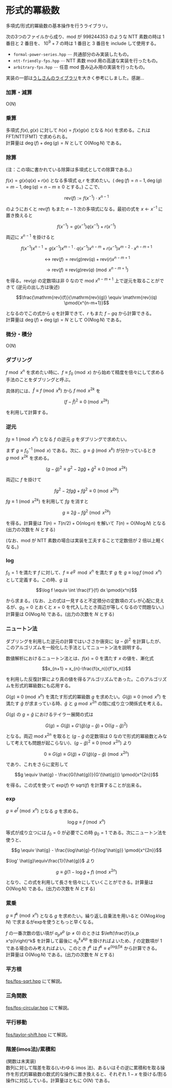 # 形式的冪級数

多項式/形式的冪級数の基本操作を行うライブラリ。

次の3つのファイルから成り、mod が $998244353$ のような NTT 素数の時は 1 番目と 2 番目を、 $10^9 + 7$ の時は 1 番目と 3 番目を include して使用する。

- `formal-power-series.hpp` $\cdots$ 共通部分のみ実装したもの。
- `ntt-friendly-fps.hpp` $\cdots$ NTT 素数 mod 用の高速な実装を行ったもの。
- `arbitrary-fps.hpp` $\cdots$ 任意 mod 畳み込み用の実装を行ったもの。

実装の一部は[うしさんのライブラリ](https://ei1333.github.io/library/library/math/fps/formal-power-series.cpp.html)を大きく参考にしました。感謝…

### 加算・減算

$\mathrm{O}(N)$

### 乗算

多項式 $f(x), g(x)$ に対して $h(x)=f(x)g(x)$ となる $h(x)$ を求める。これは FFT/NTT(FMT) で求められる。  
計算量は $\deg(f) + \deg(g) = N$ として $\mathrm{O}(N \log N)$ である。

### 除算

(注：この項に書かれている除算は多項式としての除算である。)

$f(x) = g(x)q(x) + r(x)$ となる多項式 $q,r$ を求めたい。( $\deg(f) = n - 1, \deg(g) = m - 1, \deg(q) = n-m \geq 0$ とする。) ここで、

$$\mathrm{rev}(f) := f(x^{-1})\cdot x^{n-1}$$

のようにおくと $\mathrm{rev}(f)$ もまた $n-1$ 次の多項式になる。最初の式を $x \leftarrow x^{-1}$ に置き換えると

$$f(x^{-1}) = g(x^{-1})q(x^{-1})+r(x^{-1})$$

両辺に $x^{n-1}$ を掛けると

$$f(x^{-1}) x^{n-1} = g(x^{-1})x^{m-1}\cdot q(x^{-1})x^{n-m}+r(x^{-1})x^{m-2} \cdot x^{n-m+1}$$

$$\leftrightarrow \mathrm{rev}(f) = \mathrm{rev}(g) \mathrm{rev}(q) + \mathrm{rev}(r) x^{n-m+1}$$

$$\rightarrow \mathrm{rev}(f) \equiv \mathrm{rev}(g) \mathrm{rev}(q) \pmod{x^{n-m+1}}$$

を得る。$\mathrm{rev}(g)$ の定数項は非 $0$ なので $\text{mod }x^{n-m+1}$ 上で逆元を取ることができて (逆元の出し方は後述)

$$\frac{\mathrm{rev}(f)}{\mathrm{rev}(g)} \equiv \mathrm{rev}(q) \pmod{x^{n-m+1}}$$

となるのでこの式から $q$ を計算できて、$r$ もまた $f - gq$ から計算できる。  
計算量は $\deg(f) + \deg(g) = N$ として $\mathrm{O}(N \log N)$ である。

### 微分・積分

$\mathrm{O}(N)$

### ダブリング

$f \bmod{x^n}$ を求めたい時に、$f \equiv f_0 \pmod{x}$ から始めて精度を倍々にして求める手法のことをダブリングと呼ぶ。

具体的には、$\hat{f} \equiv f \pmod{x^k}$ から $f \bmod{x^{2k}}$ を

$$(f - \hat{f})^2 \equiv 0 \pmod{x^{2k}}$$

を利用して計算する。

### 逆元

$fg\equiv 1 \pmod{x^n}$ となる $f$ の逆元 $g$ をダブリングで求めたい。

まず $g \equiv f_0^{-1} \pmod{x}$ である。次に、$g \equiv \hat{g} \pmod{x^k}$ が分かっているとき $g \bmod{x^{2k}}$ を求める。

$$(g-\hat{g})^2\equiv g^2-2g\hat{g}+\hat{g}^2\equiv0 \pmod{x^{2k}}$$

両辺に $f$ を掛けて

$$fg^2-2fg\hat{g}+f\hat{g}^2\equiv0 \pmod{x^{2k}}$$

$fg \equiv 1 \pmod{x^{2k}}$ を利用して $fg$ を消すと

$$g\equiv2\hat{g}-f\hat{g}^2 \pmod{x^{2k}}$$

を得る。計算量は $T(n)=T(n/2)+\mathrm{O}(n \log n)$ を解いて $T(n)=\mathrm{O}(N \log N)$ となる (出力の次数を $N$ とする)

(なお、mod が NTT 素数の場合は実装を工夫することで定数倍が 2 倍以上軽くなる。)

### log

$f_0 = 1$ を満たす $f$ に対して、$f \equiv e^g \mod x^n$ を満たす $g$ を $g\equiv\log f \pmod{x^n}$ として定義する。この時、$g$ は

$$\log f \equiv \int \frac{f'}{f} dx \pmod{x^n}$$

から求まる。(なお、上の式は一見すると不定積分の定数項のズレが心配に見えるが、$g_0 = 0$ とおくと $x=0$ を代入したとき両辺が等しくなるので問題ない。) 計算量は $\mathrm{O}(N \log N)$ である。(出力の次数を $N$ とする)

### ニュートン法

ダブリングを利用した逆元の計算ではいささか唐突に $(g-\hat{g})^2$ を計算したが、このアルゴリズムを一般化した手法としてニュートン法を説明する。

数値解析におけるニュートン法とは、$f(x)=0$ を満たす $x$ の値を、漸化式

$$x_{n+1} = x_{n}-\frac{f(x_n)}{f'(x_n)}$$

を利用した反復計算により真の値を得るアルゴリズムであった。このアルゴリズムを形式的冪級数にも応用する。

$G(g) \equiv 0 \pmod{x^n}$ を満たす形式的冪級数 $g$ を求めたい。$G(\hat{g}) \equiv 0 \pmod{x^n}$ を満たす $\hat{g}$ が求まっている時、$\hat{g}$ と $g \bmod{x^{2n}}$ の間に成り立つ関係式を考える。

$G(g)$ の $g = \hat{g}$ におけるテイラー展開の式は

$$G(g) = G(\hat{g}) + G'(\hat{g})(g-\hat{g})+\mathrm{O}((g-\hat{g})^2)$$

となる。両辺 $\text{mod }x^{2n}$ を取ると ($g - \hat{g}$ の定数項は $0$ なので形式的冪級数とみなして考えても問題が起こらない)、$(g-\hat{g})^2 \equiv 0 \pmod{x ^{2n}}$ より

$$0 \equiv G(g) \equiv G(\hat{g}) + G'(\hat{g})(g-\hat{g}) \pmod{x^{2n}}$$

であり、これをさらに変形して

$$g \equiv \hat{g} - \frac{G(\hat{g})}{G'(\hat{g})} \pmod{x^{2n}}$$

を得る。この式を使って $\mathrm{exp}(f)$ や $\mathrm{sqrt}(f)$ を計算することが出来る。

### exp

$g \equiv e^f \pmod{x^n}$ となる $g$ を求める。

$$\log g \equiv f \pmod{x^n}$$

等式が成り立つには $f_0=0$ が必要でこの時 $g_0=1$ である。次にニュートン法を使うと、

$$g \equiv \hat{g} - \frac{\log\hat{g}-f}{\log'\hat{g}} \pmod{x^{2n}}$$

$\log' \hat{g}\equiv\frac{1}{\hat{g}}$ より

$$g\equiv \hat{g}(1-\log \hat{g}+f) \pmod{x^{2n}}$$

となり、この式を利用して長さを倍々にしていくことができる。計算量は $\mathrm{O}(N \log N)$ である。(出力の次数を $N$ とする)

### 累乗

$g \equiv f^k \pmod{x^n}$ となる $g$ を求めたい。繰り返し自乗法を用いると $\mathrm{O}(N \log k \log N)$ で求まるがexpを使うともっと早くなる。

$f$ の一番次数の低い項が $a_p x^p \ (p \neq 0)$ のときは $\left(\frac{f}{a_p x^p}\right)^k$ を計算して最後に $a_p^kx^{kp}$ を掛ければよいため、$f$ の定数項が $1$ である場合のみ考えればよい。このとき $f^k$ は $f^k\equiv e^{(\log f)k}$ から計算できる。  
計算量は $\mathrm{O}(N \log N)$ である。(出力の次数を $N$ とする)

### 平方根

[fps/fps-sqrt.hpp](https://nyaannyaan.github.io/library/library/fps/fps-sqrt.hpp.html) にて解説。

### 三角関数

[fps/fps-circular.hpp](https://nyaannyaan.github.io/library/library/fps/fps-circular.hpp.html) にて解説。

### 平行移動

[fps/taylor-shift.hpp](https://nyaannyaan.github.io/library/library/fps/taylor-shift.hpp.html) にて解説。

### 階差(imos法)/累積和

(関数は未実装)  
数列に対して階差を取る(いわゆる imos 法)、あるいはその逆に累積和を取る操作を形式的冪級数の数式的な操作に置き換えると、それぞれ $1-x$ を掛ける/割る操作に対応している。計算量はともに $\mathrm{O}(N)$ である。

